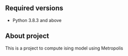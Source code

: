 ## Required versions
- Python 3.8.3 and above
## About project
This is a project to compute ising model using Metropolis
